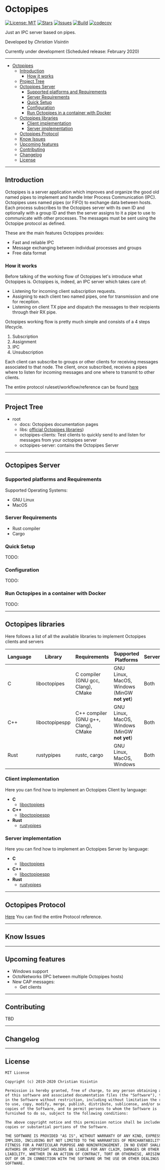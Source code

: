# Octopipes

[![License: MIT](https://img.shields.io/badge/License-MIT-teal.svg)](https://opensource.org/licenses/MIT) [![Stars](https://img.shields.io/github/stars/ChristianVisintin/Octopipes.svg)](https://github.com/ChristianVisintin/Octopipes) [![Issues](https://img.shields.io/github/issues/ChristianVisintin/Octopipes.svg)](https://github.com/ChristianVisintin/Octopipes) [![Build](https://api.travis-ci.org/ChristianVisintin/Octopipes.svg?branch=master)](https://travis-ci.org/ChristianVisintin/Octopipes) [![codecov](https://codecov.io/gh/ChristianVisintin/Octopipes/branch/master/graph/badge.svg)](https://codecov.io/gh/ChristianVisintin/Octopipes)

Just an IPC server based on pipes.

Developed by *Christian Visintin*

Currently under development (Scheduled release: February 2020)

---

- [Octopipes](#octopipes)
  - [Introduction](#introduction)
    - [How it works](#how-it-works)
  - [Project Tree](#project-tree)
  - [Octopipes Server](#octopipes-server)
    - [Supported platforms and Requirements](#supported-platforms-and-requirements)
    - [Server Requirements](#server-requirements)
    - [Quick Setup](#quick-setup)
    - [Configuration](#configuration)
    - [Run Octopipes in a container with Docker](#run-octopipes-in-a-container-with-docker)
  - [Octopipes libraries](#octopipes-libraries)
    - [Client implementation](#client-implementation)
    - [Server implementation](#server-implementation)
  - [Octopipes Protocol](#octopipes-protocol)
  - [Know Issues](#know-issues)
  - [Upcoming features](#upcoming-features)
  - [Contributing](#contributing)
  - [Changelog](#changelog)
  - [License](#license)

---

## Introduction

Octopipes is a server application which improves and organize the good old named pipes to implement and handle Inter Process Communication (IPC).
Octopipes uses named pipes (or FIFO) to exchange data between hosts. Each process subscribes to the Octopipes server with its own ID and optionally with a group ID and then the server assigns to it a pipe to use to communicate with other processes. The messages must be sent using the Octopipe protocol as defined.

These are the main features Octopipes provides:

- Fast and reliable IPC
- Message exchanging between individual processes and groups
- Free data format

### How it works

Before talking of the working flow of Octopipes let's introduce what Octopipes is.
Octopipes is, indeed, an IPC server which takes care of:

- Listening for incoming client subscription requests.
- Assigning to each client two named pipes, one for transmission and one for reception.
- Listening on client TX pipe and dispatch the messages to their recipients through their RX pipe.

Octopipes working flow is pretty much simple and consists of a 4 steps lifecycle.

1. Subscription
2. Assignment
3. IPC
4. Unsubscription

Each client can subscribe to groups or other clients for receiving messages associated to that node. The client, once subscribed, receives a pipes where to listen for incoming messages and one where to transmit to other clients.

The entire protocol ruleset/workflow/reference can be found [here](docs/protocol.md)

---

## Project Tree

- root
  - docs: Octopipes documentation pages
  - libs: [official Octopipes libraries](#octopipes-libraries))
  - octopipes-clients: Test clients to quickly send to and listen for messages from your octopipes server
  - octopipes-server: contains the Octopipes Server

---

## Octopipes Server

### Supported platforms and Requirements

Supported Operating Systems:

- GNU Linux
- MacOS

### Server Requirements

- Rust compiler
- Cargo

### Quick Setup

TODO:

### Configuration

TODO:

### Run Octopipes in a container with Docker

TODO:

---

## Octopipes libraries

Here follows a list of all the available libraries to implement Octopipes clients and servers

| Language | Library        | Requirements                         | Supported Platforms                           | Server/Client | Repository                                       |
|----------|----------------|--------------------------------------|-----------------------------------------------|---------------|--------------------------------------------------|
| C        | liboctopipes   | C compiler (GNU gcc, Clang), CMake   | GNU Linux, MacOS, Windows (MinGW **not yet**) | Both          | <https://github.com/ChristianVisintin/Octopipes> |
| C++      | liboctopipespp | C++ compiler (GNU g++, Clang), CMake | GNU Linux, MacOS, Windows (MinGW **not yet**) | Both          | <https://github.com/ChristianVisintin/Octopipes> |
| Rust     | rustypipes     | rustc, cargo                         | GNU Linux, MacOS, Windows                     | Both          | <https://github.com/ChristianVisintin/Octopipes> |

### Client implementation

Here you can find how to implement an Octopipes Client by language:

- **C**
  - [liboctopipes](libs/liboctopipes/README.md#client-implementation)
- **C++**
  - [liboctopipespp](libs/liboctopipespp/README.md#client-implementation)
- **Rust**
  - [rustypipes](libs/rustypipes/README.md#client-implementation)

### Server implementation

Here you can find how to implement an Octopipes Server by language:

- **C**
  - [liboctopipes](libs/liboctopipes/README.md#server-implementation)
- **C++**
  - [liboctopipespp](libs/liboctopipespp/README.md#server-implementation)
- **Rust**
  - [rustypipes](libs/rustypipes/README.md#server-implementation)

---

## Octopipes Protocol

[Here](docs/protocol.md) You can find the entire Protocol reference.

---

## Know Issues

---

## Upcoming features

- Windows support
- OctoNetworks (IPC between multiple Octopipes hosts)
- New CAP messages:
  - Get clients

---

## Contributing

TBD

---

## Changelog

---

## License

```txt
MIT License

Copyright (c) 2019-2020 Christian Visintin

Permission is hereby granted, free of charge, to any person obtaining a copy
of this software and associated documentation files (the "Software"), to deal
in the Software without restriction, including without limitation the rights
to use, copy, modify, merge, publish, distribute, sublicense, and/or sell
copies of the Software, and to permit persons to whom the Software is
furnished to do so, subject to the following conditions:

The above copyright notice and this permission notice shall be included in all
copies or substantial portions of the Software.

THE SOFTWARE IS PROVIDED "AS IS", WITHOUT WARRANTY OF ANY KIND, EXPRESS OR
IMPLIED, INCLUDING BUT NOT LIMITED TO THE WARRANTIES OF MERCHANTABILITY,
FITNESS FOR A PARTICULAR PURPOSE AND NONINFRINGEMENT. IN NO EVENT SHALL THE
AUTHORS OR COPYRIGHT HOLDERS BE LIABLE FOR ANY CLAIM, DAMAGES OR OTHER
LIABILITY, WHETHER IN AN ACTION OF CONTRACT, TORT OR OTHERWISE, ARISING FROM,
OUT OF OR IN CONNECTION WITH THE SOFTWARE OR THE USE OR OTHER DEALINGS IN THE
SOFTWARE.
```
